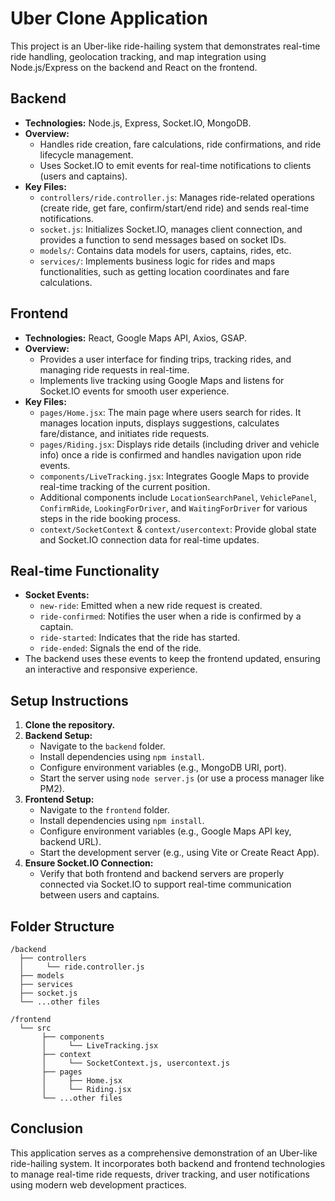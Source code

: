 # Uber Clone Application

This project is an Uber-like ride-hailing system that demonstrates real-time ride handling, geolocation tracking, and map integration using Node.js/Express on the backend and React on the frontend.

## Backend

- **Technologies:** Node.js, Express, Socket.IO, MongoDB.
- **Overview:**  
  - Handles ride creation, fare calculations, ride confirmations, and ride lifecycle management.
  - Uses Socket.IO to emit events for real-time notifications to clients (users and captains).
- **Key Files:**
  - `controllers/ride.controller.js`: Manages ride-related operations (create ride, get fare, confirm/start/end ride) and sends real-time notifications.
  - `socket.js`: Initializes Socket.IO, manages client connection, and provides a function to send messages based on socket IDs.
  - `models/`: Contains data models for users, captains, rides, etc.
  - `services/`: Implements business logic for rides and maps functionalities, such as getting location coordinates and fare calculations.

## Frontend

- **Technologies:** React, Google Maps API, Axios, GSAP.
- **Overview:**  
  - Provides a user interface for finding trips, tracking rides, and managing ride requests in real-time.
  - Implements live tracking using Google Maps and listens for Socket.IO events for smooth user experience.
- **Key Files:**
  - `pages/Home.jsx`: The main page where users search for rides. It manages location inputs, displays suggestions, calculates fare/distance, and initiates ride requests.
  - `pages/Riding.jsx`: Displays ride details (including driver and vehicle info) once a ride is confirmed and handles navigation upon ride events.
  - `components/LiveTracking.jsx`: Integrates Google Maps to provide real-time tracking of the current position.
  - Additional components include `LocationSearchPanel`, `VehiclePanel`, `ConfirmRide`, `LookingForDriver`, and `WaitingForDriver` for various steps in the ride booking process.
  - `context/SocketContext` & `context/usercontext`: Provide global state and Socket.IO connection data for real-time updates.

## Real-time Functionality

- **Socket Events:**
  - `new-ride`: Emitted when a new ride request is created.
  - `ride-confirmed`: Notifies the user when a ride is confirmed by a captain.
  - `ride-started`: Indicates that the ride has started.
  - `ride-ended`: Signals the end of the ride.
- The backend uses these events to keep the frontend updated, ensuring an interactive and responsive experience.

## Setup Instructions

1. **Clone the repository.**
2. **Backend Setup:**
   - Navigate to the `backend` folder.
   - Install dependencies using `npm install`.
   - Configure environment variables (e.g., MongoDB URI, port).
   - Start the server using `node server.js` (or use a process manager like PM2).
3. **Frontend Setup:**
   - Navigate to the `frontend` folder.
   - Install dependencies using `npm install`.
   - Configure environment variables (e.g., Google Maps API key, backend URL).
   - Start the development server (e.g., using Vite or Create React App).
4. **Ensure Socket.IO Connection:**  
   - Verify that both frontend and backend servers are properly connected via Socket.IO to support real-time communication between users and captains.

## Folder Structure

```
/backend
  ├── controllers
  │     └── ride.controller.js
  ├── models
  ├── services
  ├── socket.js
  └── ...other files

/frontend
  └── src
       ├── components
       │     └── LiveTracking.jsx
       ├── context
       │     └── SocketContext.js, usercontext.js
       ├── pages
       │     ├── Home.jsx
       │     └── Riding.jsx
       └── ...other files
```

## Conclusion

This application serves as a comprehensive demonstration of an Uber-like ride-hailing system. It incorporates both backend and frontend technologies to manage real-time ride requests, driver tracking, and user notifications using modern web development practices.
